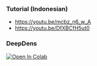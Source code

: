 </a>

### Tutorial (Indonesian)
- https://youtu.be/mcbz_n6_w_A
- https://youtu.be/DfXBCfH5ut0

### DeepDens
[![Open In Colab](https://colab.research.google.com/assets/colab-badge.svg)](https://colab.research.google.com/github/Denny1809/blob/main/deepden/arden/deepden.ipynb)
